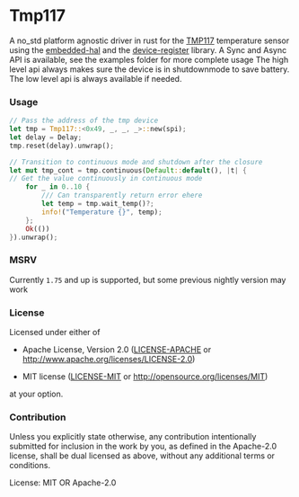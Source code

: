 # Tmp117

A no_std platform agnostic driver in rust  for the [TMP117](https://www.ti.com/product/TMP117) temperature sensor
using the [embedded-hal](https://github.com/rust-embedded/embedded-hal) and the [device-register](https://github.com/xgroleau/device-register) library.
A Sync and Async API is available, see the examples folder for more complete usage
The high level api always makes sure the device is in shutdownmode to save battery.
The low level api is always available if needed.

### Usage

```rust
// Pass the address of the tmp device
let tmp = Tmp117::<0x49, _, _, _>::new(spi);
let delay = Delay;
tmp.reset(delay).unwrap();

// Transition to continuous mode and shutdown after the closure
let mut tmp_cont = tmp.continuous(Default::default(), |t| {
// Get the value continuously in continuous mode
    for _ in 0..10 {
        /// Can transparently return error ehere
        let temp = tmp.wait_temp()?;
        info!("Temperature {}", temp);
    };
    Ok(())
}).unwrap();

```

### MSRV
Currently `1.75` and up is supported, but some previous nightly version may work

### License
Licensed under either of
- Apache License, Version 2.0 ([LICENSE-APACHE](LICENSE-APACHE) or
  <http://www.apache.org/licenses/LICENSE-2.0>)

- MIT license ([LICENSE-MIT](LICENSE-MIT) or <http://opensource.org/licenses/MIT>)

at your option.

### Contribution
Unless you explicitly state otherwise, any contribution intentionally submitted for inclusion in the work by you, as defined in the Apache-2.0 license, shall be dual licensed as above, without any additional terms or conditions.


License: MIT OR Apache-2.0
